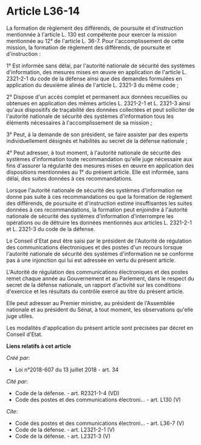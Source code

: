 # Article L36-14

La formation de règlement des différends, de poursuite et d'instruction mentionnée à l'article L. 130 est compétente pour
exercer la mission mentionnée au 12° de l'article L. 36-7. Pour l'accomplissement de cette mission, la formation de règlement
des différends, de poursuite et d'instruction : 

1° Est informée sans délai, par l'autorité nationale de sécurité des systèmes d'information, des mesures mises en œuvre en
application de l'article L. 2321-2-1 du code de la défense ainsi que des demandes formulées en application du deuxième alinéa
de l'article L. 2321-3 du même code ; 

2° Dispose d'un accès complet et permanent aux données recueillies ou obtenues en application des mêmes articles L. 2321-2-1
et L. 2321-3 ainsi qu'aux dispositifs de traçabilité des données collectées et peut solliciter de l'autorité nationale de
sécurité des systèmes d'information tous les éléments nécessaires à l'accomplissement de sa mission ; 

3° Peut, à la demande de son président, se faire assister par des experts individuellement désignés et habilités au secret de
la défense nationale ; 

4° Peut adresser, à tout moment, à l'autorité nationale de sécurité des systèmes d'information toute recommandation qu'elle
juge nécessaire aux fins d'assurer la régularité des mesures mises en œuvre en application des dispositions mentionnées au 1°
du présent article. Elle est informée, sans délai, des suites données à ces recommandations. 

Lorsque l'autorité nationale de sécurité des systèmes d'information ne donne pas suite à ces recommandations ou que la
formation de règlement des différends, de poursuite et d'instruction estime insuffisantes les suites données à ces
recommandations, la formation peut enjoindre à l'autorité nationale de sécurité des systèmes d'information d'interrompre les
opérations ou de détruire les données mentionnés aux articles L. 2321-2-1 et L. 2321-3 du code de la défense. 

Le Conseil d'Etat peut être saisi par le président de l'Autorité de régulation des communications électroniques et des postes
d'un recours lorsque l'autorité nationale de sécurité des systèmes d'information ne se conforme pas à une injonction qui lui
est adressée en vertu du présent article. 

L'Autorité de régulation des communications électroniques et des postes remet chaque année au Gouvernement et au Parlement,
dans le respect du secret de la défense nationale, un rapport d'activité sur les conditions d'exercice et les résultats du
contrôle exercé au titre du présent article. 

Elle peut adresser au Premier ministre, au président de l'Assemblée nationale et au président du Sénat, à tout moment, les
observations qu'elle juge utiles. 

Les modalités d'application du présent article sont précisées par décret en Conseil d'Etat.

**Liens relatifs à cet article**

_Créé par_:

  - Loi n°2018-607 du 13 juillet 2018 - art. 34

_Cité par_:

  - Code de la défense. - art. R2321-1-4 (VD)
  - Code des postes et des communications électroni... - art. L130 (V)

_Cite_:

  - Code des postes et des communications électroni... - art. L36-7 (V)
  - Code de la défense. - art. L2321-2-1 (V)
  - Code de la défense. - art. L2321-3 (V)
